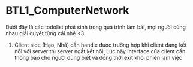 # BTL1_ComputerNetwork
Dưới đây là các todolist phát sinh trong quá trình làm bài, mọi người cùng nhau giải quyết từng cái nhé <3

1. Client side (Hạo, Nhã) cần handle được trường hợp khi client đang kết nối với server thì server ngắt kết nối. Lúc này Interface của client cần thông báo cho người dùng biết và đồng thời exit khỏi phiên làm việc
